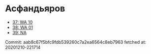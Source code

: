# Асфандьяров
- [37: WA 10](37.md)
- [38: WA 01](38.md)
- [39: NA](39.md)

Commit: aab8c67f5bfc9fdb539260c7a2ea6564c8eb7963
 fetched at: 20201210-221714
